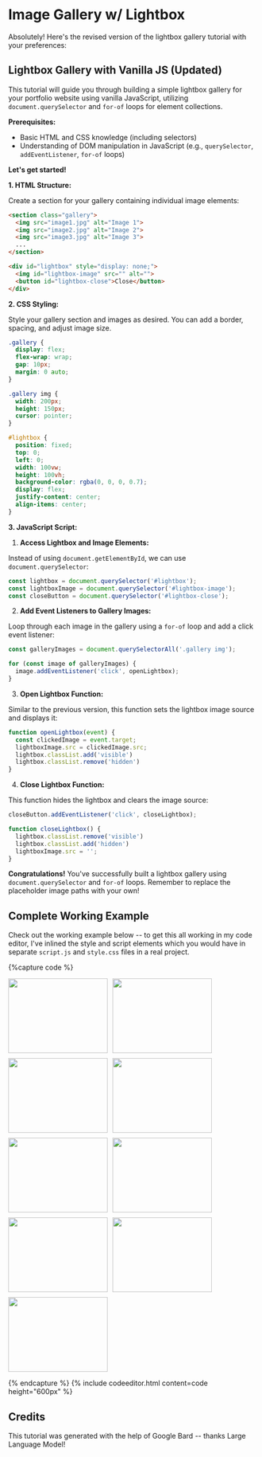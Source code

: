 # Image Gallery w/ Lightbox

Absolutely! Here's the revised version of the lightbox gallery tutorial with your preferences:

## Lightbox Gallery with Vanilla JS (Updated)

This tutorial will guide you through building a simple lightbox gallery for your portfolio website using vanilla JavaScript, utilizing `document.querySelector` and `for-of` loops for element collections.

**Prerequisites:**

* Basic HTML and CSS knowledge (including selectors)
* Understanding of DOM manipulation in JavaScript (e.g., `querySelector`, `addEventListener`, `for-of` loops)

**Let's get started!**

**1. HTML Structure:**

Create a section for your gallery containing individual image elements:

```html
<section class="gallery">
  <img src="image1.jpg" alt="Image 1">
  <img src="image2.jpg" alt="Image 2">
  <img src="image3.jpg" alt="Image 3">
  ...
</section>

<div id="lightbox" style="display: none;">
  <img id="lightbox-image" src="" alt="">
  <button id="lightbox-close">Close</button>
</div>
```

**2. CSS Styling:**

Style your gallery section and images as desired. You can add a border, spacing, and adjust image size.

```css
.gallery {
  display: flex;
  flex-wrap: wrap;
  gap: 10px;
  margin: 0 auto;
}

.gallery img {
  width: 200px;
  height: 150px;
  cursor: pointer;
}

#lightbox {
  position: fixed;
  top: 0;
  left: 0;
  width: 100vw;
  height: 100vh;
  background-color: rgba(0, 0, 0, 0.7);
  display: flex;
  justify-content: center;
  align-items: center;
}
```

**3. JavaScript Script:**

1. **Access Lightbox and Image Elements:**

Instead of using `document.getElementById`, we can use `document.querySelector`:

```javascript
const lightbox = document.querySelector('#lightbox');
const lightboxImage = document.querySelector('#lightbox-image');
const closeButton = document.querySelector('#lightbox-close');
```

2. **Add Event Listeners to Gallery Images:**

Loop through each image in the gallery using a `for-of` loop and add a click event listener:

```javascript
const galleryImages = document.querySelectorAll('.gallery img');

for (const image of galleryImages) {
  image.addEventListener('click', openLightbox);
}
```

3. **Open Lightbox Function:**

Similar to the previous version, this function sets the lightbox image source and displays it:

```javascript
function openLightbox(event) {
  const clickedImage = event.target;
  lightboxImage.src = clickedImage.src;
  lightbox.classList.add('visible')
  lightbox.classList.remove('hidden')
}
```

4. **Close Lightbox Function:**

This function hides the lightbox and clears the image source:

```javascript
closeButton.addEventListener('click', closeLightbox);

function closeLightbox() {
  lightbox.classList.remove('visible')
  lightbox.classList.add('hidden')
  lightboxImage.src = '';
}
```

**Congratulations!** You've successfully built a lightbox gallery using `document.querySelector` and `for-of` loops. Remember to replace the placeholder image paths with your own!

## Complete Working Example
Check out the working example below -- to get this all working in my code editor, I've inlined
the style and script elements which you would have in separate `script.js` and `style.css` files
in a real project.


{%capture code %}
<style>
.gallery {
  display: flex;
  flex-wrap: wrap;
  gap: 10px;
  margin: 0 auto;
}

.gallery img {
  width: 200px;
  height: 150px;
  object-fit: cover;
  cursor: pointer;
}

#lightbox {
  position: fixed;
  top: 0;
  left: 0;
  width: 100vw;
  height: 100vh;
  background-color: rgba(0, 0, 0, 0.7);
  display: grid;
  place-content: center; 
  transition: opacity 300ms; 
}
#lightbox.visible {
  visibility: visible;
  opacity: 1;
  pointer-events: all;
}
#lightbox.hidden {
  visibility: hidden;
  opacity: 0;
  pointer-events: none;
}

#lightbox img {
  max-width: 80%;
  max-height: 80vh;
}

#lightbox-close {
  padding: 5px 10px;
  border: 1px solid #ccc;
  border-radius: 3px;
  cursor: pointer;
  position: fixed;
  right: 16px;
  top: 16px;
}
</style>


<section class="gallery">   
    <img src="https://picsum.photos/200/300">
    <img src="https://picsum.photos/800/1300">
    <img src="https://picsum.photos/1200/1300">
    <img src="https://picsum.photos/2000/3000">
    <img src="https://picsum.photos/2001/3008">
    <img src="https://picsum.photos/899/1698">
    <img src="https://picsum.photos/799/1448">
    <img src="https://picsum.photos/1999/1298">
    <img src="https://picsum.photos/899/1298">  
</section>

<div id="lightbox" class="hidden">
  <img id="lightbox-image" src="" alt="">
  <button id="lightbox-close">Close</button>
</div>

<script>
const galleryImages = document.querySelectorAll('.gallery img');
const lightbox = document.querySelector('#lightbox');
const lightboxImage = document.querySelector('#lightbox-image');
const closeButton = document.querySelector('#lightbox-close');

galleryImages.forEach(image => {
  image.addEventListener('click', openLightbox);
});

function openLightbox(event) {
  const clickedImage = event.target;    
  lightboxImage.src = clickedImage.src;
  lightbox.classList.add('visible');
  lightbox.classList.remove('hidden');
}

closeButton.addEventListener('click', closeLightbox);

function closeLightbox() {
  lightbox.classList.add('hidden');
  lightbox.classList.remove('visible');
  lightboxImage.src = '';
}
</script>

{% endcapture %}
{% include codeeditor.html content=code height="600px" %}

## Credits
This tutorial was generated with the help of Google Bard -- thanks Large Language Model!
